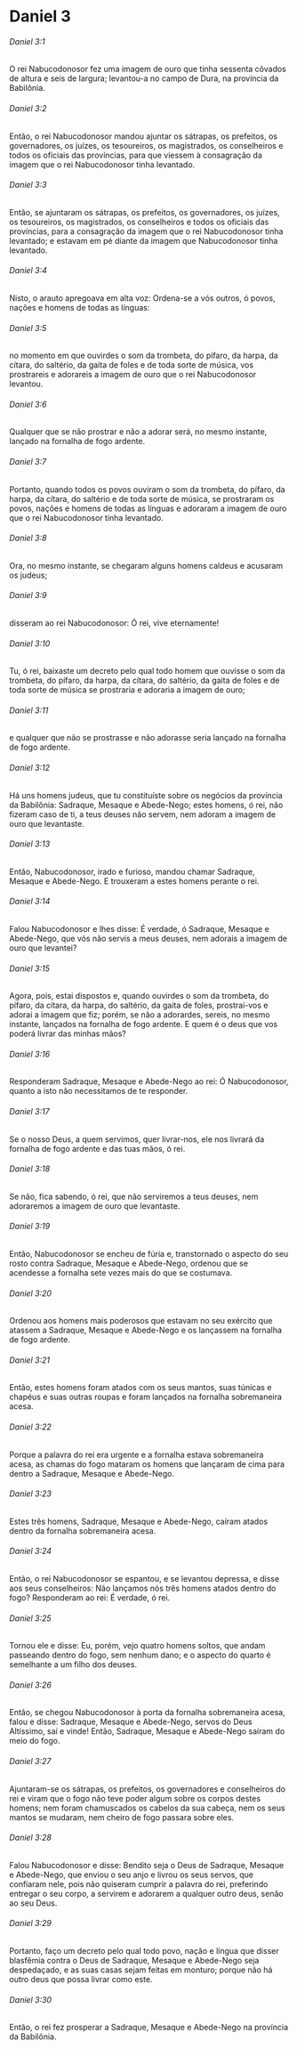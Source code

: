 # Daniel 3

###### Daniel 3:1

O rei Nabucodonosor fez uma imagem de ouro que tinha sessenta côvados de altura e seis de largura; levantou-a no campo de Dura, na província da Babilônia.

###### Daniel 3:2

Então, o rei Nabucodonosor mandou ajuntar os sátrapas, os prefeitos, os governadores, os juízes, os tesoureiros, os magistrados, os conselheiros e todos os oficiais das províncias, para que viessem à consagração da imagem que o rei Nabucodonosor tinha levantado.

###### Daniel 3:3

Então, se ajuntaram os sátrapas, os prefeitos, os governadores, os juízes, os tesoureiros, os magistrados, os conselheiros e todos os oficiais das províncias, para a consagração da imagem que o rei Nabucodonosor tinha levantado; e estavam em pé diante da imagem que Nabucodonosor tinha levantado.

###### Daniel 3:4

Nisto, o arauto apregoava em alta voz: Ordena-se a vós outros, ó povos, nações e homens de todas as línguas:

###### Daniel 3:5

no momento em que ouvirdes o som da trombeta, do pífaro, da harpa, da cítara, do saltério, da gaita de foles e de toda sorte de música, vos prostrareis e adorareis a imagem de ouro que o rei Nabucodonosor levantou.

###### Daniel 3:6

Qualquer que se não prostrar e não a adorar será, no mesmo instante, lançado na fornalha de fogo ardente.

###### Daniel 3:7

Portanto, quando todos os povos ouviram o som da trombeta, do pífaro, da harpa, da cítara, do saltério e de toda sorte de música, se prostraram os povos, nações e homens de todas as línguas e adoraram a imagem de ouro que o rei Nabucodonosor tinha levantado.

###### Daniel 3:8

Ora, no mesmo instante, se chegaram alguns homens caldeus e acusaram os judeus;

###### Daniel 3:9

disseram ao rei Nabucodonosor: Ó rei, vive eternamente!

###### Daniel 3:10

Tu, ó rei, baixaste um decreto pelo qual todo homem que ouvisse o som da trombeta, do pífaro, da harpa, da cítara, do saltério, da gaita de foles e de toda sorte de música se prostraria e adoraria a imagem de ouro;

###### Daniel 3:11

e qualquer que não se prostrasse e não adorasse seria lançado na fornalha de fogo ardente.

###### Daniel 3:12

Há uns homens judeus, que tu constituíste sobre os negócios da província da Babilônia: Sadraque, Mesaque e Abede-Nego; estes homens, ó rei, não fizeram caso de ti, a teus deuses não servem, nem adoram a imagem de ouro que levantaste.

###### Daniel 3:13

Então, Nabucodonosor, irado e furioso, mandou chamar Sadraque, Mesaque e Abede-Nego. E trouxeram a estes homens perante o rei.

###### Daniel 3:14

Falou Nabucodonosor e lhes disse: É verdade, ó Sadraque, Mesaque e Abede-Nego, que vós não servis a meus deuses, nem adorais a imagem de ouro que levantei?

###### Daniel 3:15

Agora, pois, estai dispostos e, quando ouvirdes o som da trombeta, do pífaro, da cítara, da harpa, do saltério, da gaita de foles, prostrai-vos e adorai a imagem que fiz; porém, se não a adorardes, sereis, no mesmo instante, lançados na fornalha de fogo ardente. E quem é o deus que vos poderá livrar das minhas mãos?

###### Daniel 3:16

Responderam Sadraque, Mesaque e Abede-Nego ao rei: Ó Nabucodonosor, quanto a isto não necessitamos de te responder.

###### Daniel 3:17

Se o nosso Deus, a quem servimos, quer livrar-nos, ele nos livrará da fornalha de fogo ardente e das tuas mãos, ó rei.

###### Daniel 3:18

Se não, fica sabendo, ó rei, que não serviremos a teus deuses, nem adoraremos a imagem de ouro que levantaste.

###### Daniel 3:19

Então, Nabucodonosor se encheu de fúria e, transtornado o aspecto do seu rosto contra Sadraque, Mesaque e Abede-Nego, ordenou que se acendesse a fornalha sete vezes mais do que se costumava.

###### Daniel 3:20

Ordenou aos homens mais poderosos que estavam no seu exército que atassem a Sadraque, Mesaque e Abede-Nego e os lançassem na fornalha de fogo ardente.

###### Daniel 3:21

Então, estes homens foram atados com os seus mantos, suas túnicas e chapéus e suas outras roupas e foram lançados na fornalha sobremaneira acesa.

###### Daniel 3:22

Porque a palavra do rei era urgente e a fornalha estava sobremaneira acesa, as chamas do fogo mataram os homens que lançaram de cima para dentro a Sadraque, Mesaque e Abede-Nego.

###### Daniel 3:23

Estes três homens, Sadraque, Mesaque e Abede-Nego, caíram atados dentro da fornalha sobremaneira acesa.

###### Daniel 3:24

Então, o rei Nabucodonosor se espantou, e se levantou depressa, e disse aos seus conselheiros: Não lançamos nós três homens atados dentro do fogo? Responderam ao rei: É verdade, ó rei.

###### Daniel 3:25

Tornou ele e disse: Eu, porém, vejo quatro homens soltos, que andam passeando dentro do fogo, sem nenhum dano; e o aspecto do quarto é semelhante a um filho dos deuses.

###### Daniel 3:26

Então, se chegou Nabucodonosor à porta da fornalha sobremaneira acesa, falou e disse: Sadraque, Mesaque e Abede-Nego, servos do Deus Altíssimo, saí e vinde! Então, Sadraque, Mesaque e Abede-Nego saíram do meio do fogo.

###### Daniel 3:27

Ajuntaram-se os sátrapas, os prefeitos, os governadores e conselheiros do rei e viram que o fogo não teve poder algum sobre os corpos destes homens; nem foram chamuscados os cabelos da sua cabeça, nem os seus mantos se mudaram, nem cheiro de fogo passara sobre eles.

###### Daniel 3:28

Falou Nabucodonosor e disse: Bendito seja o Deus de Sadraque, Mesaque e Abede-Nego, que enviou o seu anjo e livrou os seus servos, que confiaram nele, pois não quiseram cumprir a palavra do rei, preferindo entregar o seu corpo, a servirem e adorarem a qualquer outro deus, senão ao seu Deus.

###### Daniel 3:29

Portanto, faço um decreto pelo qual todo povo, nação e língua que disser blasfêmia contra o Deus de Sadraque, Mesaque e Abede-Nego seja despedaçado, e as suas casas sejam feitas em monturo; porque não há outro deus que possa livrar como este.

###### Daniel 3:30

Então, o rei fez prosperar a Sadraque, Mesaque e Abede-Nego na província da Babilônia.

